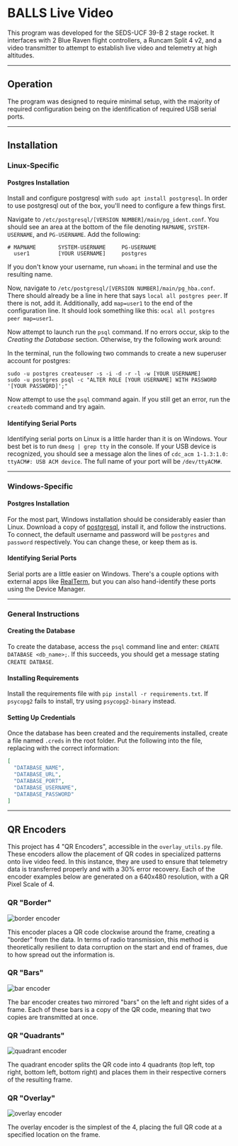 # BALLS Live Video
This program was developed for the SEDS-UCF 39-B 2 stage rocket. It interfaces with 2 Blue Raven flight controllers, a Runcam Split 4 v2, and a video transmitter to attempt to establish live video and telemetry at high altitudes.

----

## Operation
The program was designed to require minimal setup, with the majority of required configuration being on the identification of required USB serial ports.

---

## Installation


### Linux-Specific

#### Postgres Installation
Install and configure postgresql with `sudo apt install postgresql`. In order to use postgresql out of the box, you'll need to configure a few things first.

Navigate to `/etc/postgresql/[VERSION NUMBER]/main/pg_ident.conf`. You should see an area at the bottom of the file denoting `MAPNAME`, `SYSTEM-USERNAME`, and `PG-USERNAME`. Add the following:
```
# MAPNAME       SYSTEM-USERNAME     PG-USERNAME
  user1         [YOUR USERNAME]     postgres
```
If you don't know your username, run `whoami` in the terminal and use the resulting name.

Now, navigate to `/etc/postgresql/[VERSION NUMBER]/main/pg_hba.conf`. There should already be a line in here that says `local all postgres peer`. If there is not, add it. Additionally, add `map=user1` to the end of the configuration line. It should look something like this: `ocal all postgres peer map=user1`.

Now attempt to launch run the `psql`  command. If no errors occur, skip to the *Creating the Database* section. Otherwise, try the following work around:

In the terminal, run the following two commands to create a new superuser account for postgres:
```commandline
sudo -u postgres createuser -s -i -d -r -l -w [YOUR USERNAME]
sudo -u postgres psql -c "ALTER ROLE [YOUR USERNAME] WITH PASSWORD '[YOUR PASSWORD]';"
```

Now attempt to use the `psql` command again. If you still get an error, run the `createdb` command and try again.

#### Identifying Serial Ports
Identifying serial ports on Linux is a little harder than it is on Windows. Your best bet is to run `dmesg | grep tty` in the console. If your USB device is recognized, you should see a message alon the lines of `cdc_acm 1-1.3:1.0: ttyACM#: USB ACM device`. The full name of your port will be `/dev/ttyACM#`.

---

### Windows-Specific

#### Postgres Installation
For the most part, Windows installation should be considerably easier than Linux. Download a copy of [postgresql](https://www.postgresql.org/), install it, and follow the instructions. To connect, the default username and password will be `postgres` and `password` respectively. You can change these, or keep them as is.

#### Identifying Serial Ports
Serial ports are a little easier on Windows. There's a couple options with external apps like [RealTerm](https://sourceforge.net/projects/realterm/), but you can also hand-identify these ports using the Device Manager.

---

### General Instructions

#### Creating the Database

To create the database, access the `psql` command line and enter: `CREATE DATABASE <db_name>;`. If this succeeds, you should get a message stating `CREATE DATBASE`.

#### Installing Requirements

Install the requirements file with `pip install -r requirements.txt`. If `psycopg2` fails to install, try using `psycopg2-binary` instead.

#### Setting Up Credentials

Once the database has been created and the requirements installed, create a file named `.creds` in the root folder. Put the following into the file, replacing with the correct information:
```json
[
  "DATABASE_NAME",
  "DATABASE_URL",
  "DATABASE_PORT",
  "DATABASE_USERNAME",
  "DATABASE_PASSWORD"
]
```
----
## QR Encoders
This project has 4 "QR Encoders", accessible in the `overlay_utils.py` file. These encoders allow the placement of QR codes in specialized patterns onto live video feed. In this instance, they are used to ensure that telemetry data is transferred properly and with a 30% error recovery. Each of the encoder examples below are generated on a 640x480 resolution, with a QR Pixel Scale of 4.

### QR "Border"
![border encoder](./qr_examples/border.png)

This encoder places a QR code clockwise around the frame, creating a "border" from the data. In terms of radio transmission, this method is theoretically resilient to data corruption on the start and end of frames, due to how spread out the information is.

### QR "Bars"
![bar encoder](./qr_examples/bars.png)

The bar encoder creates two mirrored "bars" on the left and right sides of a frame. Each of these bars is a copy of the QR code, meaning that two copies are transmitted at once.

### QR "Quadrants"
![quadrant encoder](./qr_examples/quadrants.png)

The quadrant encoder splits the QR code into 4 quadrants (top left, top right, bottom left, bottom right) and places them in their respective corners of the resulting frame.

### QR "Overlay"
![overlay encoder](./qr_examples/overlay.png)

The overlay encoder is the simplest of the 4, placing the full QR code at a specified location on the frame. 